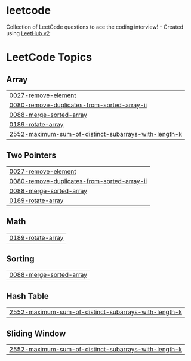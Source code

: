 # leetcode
Collection of LeetCode questions to ace the coding interview! - Created using [LeetHub v2](https://github.com/arunbhardwaj/LeetHub-2.0)

<!---LeetCode Topics Start-->
# LeetCode Topics
## Array
|  |
| ------- |
| [0027-remove-element](https://github.com/KrishnanditoLksn/leetcode/tree/master/0027-remove-element) |
| [0080-remove-duplicates-from-sorted-array-ii](https://github.com/KrishnanditoLksn/leetcode/tree/master/0080-remove-duplicates-from-sorted-array-ii) |
| [0088-merge-sorted-array](https://github.com/KrishnanditoLksn/leetcode/tree/master/0088-merge-sorted-array) |
| [0189-rotate-array](https://github.com/KrishnanditoLksn/leetcode/tree/master/0189-rotate-array) |
| [2552-maximum-sum-of-distinct-subarrays-with-length-k](https://github.com/KrishnanditoLksn/leetcode/tree/master/2552-maximum-sum-of-distinct-subarrays-with-length-k) |
## Two Pointers
|  |
| ------- |
| [0027-remove-element](https://github.com/KrishnanditoLksn/leetcode/tree/master/0027-remove-element) |
| [0080-remove-duplicates-from-sorted-array-ii](https://github.com/KrishnanditoLksn/leetcode/tree/master/0080-remove-duplicates-from-sorted-array-ii) |
| [0088-merge-sorted-array](https://github.com/KrishnanditoLksn/leetcode/tree/master/0088-merge-sorted-array) |
| [0189-rotate-array](https://github.com/KrishnanditoLksn/leetcode/tree/master/0189-rotate-array) |
## Math
|  |
| ------- |
| [0189-rotate-array](https://github.com/KrishnanditoLksn/leetcode/tree/master/0189-rotate-array) |
## Sorting
|  |
| ------- |
| [0088-merge-sorted-array](https://github.com/KrishnanditoLksn/leetcode/tree/master/0088-merge-sorted-array) |
## Hash Table
|  |
| ------- |
| [2552-maximum-sum-of-distinct-subarrays-with-length-k](https://github.com/KrishnanditoLksn/leetcode/tree/master/2552-maximum-sum-of-distinct-subarrays-with-length-k) |
## Sliding Window
|  |
| ------- |
| [2552-maximum-sum-of-distinct-subarrays-with-length-k](https://github.com/KrishnanditoLksn/leetcode/tree/master/2552-maximum-sum-of-distinct-subarrays-with-length-k) |
<!---LeetCode Topics End-->